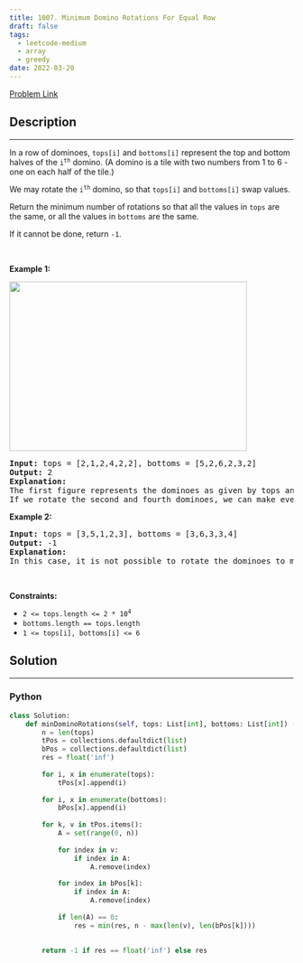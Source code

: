 ```yaml
---
title: 1007. Minimum Domino Rotations For Equal Row
draft: false
tags: 
  - leetcode-medium
  - array
  - greedy
date: 2022-03-20
---
```


[Problem Link](https://leetcode.com/problems/minimum-domino-rotations-for-equal-row/)

## Description

---
<p>In a row of dominoes, <code>tops[i]</code> and <code>bottoms[i]</code> represent the top and bottom halves of the <code>i<sup>th</sup></code> domino. (A domino is a tile with two numbers from 1 to 6 - one on each half of the tile.)</p>

<p>We may rotate the <code>i<sup>th</sup></code> domino, so that <code>tops[i]</code> and <code>bottoms[i]</code> swap values.</p>

<p>Return the minimum number of rotations so that all the values in <code>tops</code> are the same, or all the values in <code>bottoms</code> are the same.</p>

<p>If it cannot be done, return <code>-1</code>.</p>

<p>&nbsp;</p>
<p><strong class="example">Example 1:</strong></p>
<img alt="" src="https://assets.leetcode.com/uploads/2021/05/14/domino.png" style="height: 300px; width: 421px;" />
<pre>
<strong>Input:</strong> tops = [2,1,2,4,2,2], bottoms = [5,2,6,2,3,2]
<strong>Output:</strong> 2
<strong>Explanation:</strong> 
The first figure represents the dominoes as given by tops and bottoms: before we do any rotations.
If we rotate the second and fourth dominoes, we can make every value in the top row equal to 2, as indicated by the second figure.
</pre>

<p><strong class="example">Example 2:</strong></p>

<pre>
<strong>Input:</strong> tops = [3,5,1,2,3], bottoms = [3,6,3,3,4]
<strong>Output:</strong> -1
<strong>Explanation:</strong> 
In this case, it is not possible to rotate the dominoes to make one row of values equal.
</pre>

<p>&nbsp;</p>
<p><strong>Constraints:</strong></p>

<ul>
	<li><code>2 &lt;= tops.length &lt;= 2 * 10<sup>4</sup></code></li>
	<li><code>bottoms.length == tops.length</code></li>
	<li><code>1 &lt;= tops[i], bottoms[i] &lt;= 6</code></li>
</ul>


## Solution

---
### Python
``` py title='minimum-domino-rotations-for-equal-row'
class Solution:
    def minDominoRotations(self, tops: List[int], bottoms: List[int]) -> int:
        n = len(tops)
        tPos = collections.defaultdict(list)
        bPos = collections.defaultdict(list)
        res = float('inf')
        
        for i, x in enumerate(tops):
            tPos[x].append(i)
        
        for i, x in enumerate(bottoms):
            bPos[x].append(i)
        
        for k, v in tPos.items():
            A = set(range(0, n))
            
            for index in v:
                if index in A:
                    A.remove(index)
            
            for index in bPos[k]:
                if index in A:
                    A.remove(index)
            
            if len(A) == 0:
                res = min(res, n - max(len(v), len(bPos[k])))
                
        
        return -1 if res == float('inf') else res
            
```


